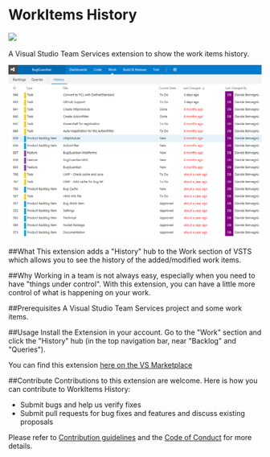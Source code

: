 # WorkItems History
![](https://dbtek.visualstudio.com/_apis/public/build/definitions/e3c0a1d3-c6aa-487e-913a-4963d197e16c/32/badge)

A Visual Studio Team Services extension to show the work items history.

![WorkItems History Screenshot](https://github.com/n3wt0n/WorkItemsHistory/raw/master/img/WorkItemsHistory.png)

##What
This extension adds a "History" hub to the Work section of VSTS which allows you to see the history of the added/modified work items.

##Why
Working in a team is not always easy, especially when you need to have "things under control". With this extension, you can have a little more control of what is happening on your work.

##Prerequisites
A Visual Studio Team Services project and some work items.

##Usage
Install the Extension in your account. Go to the "Work" section and click the "History" hub (in the top navigation bar, near "Backlog" and "Queries").

You can find this extension [here on the VS Marketplace](https://marketplace.visualstudio.com/items?itemName=DB.WorkItemsHistory)

##Contribute
Contributions to this extension are welcome. Here is how you can contribute to WorkItems History:  

- Submit bugs and help us verify fixes  
- Submit pull requests for bug fixes and features and discuss existing proposals   

Please refer to [Contribution guidelines](.github/CONTRIBUTING.md) and the [Code of Conduct](.github/COC.md) for more details.
